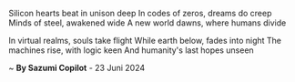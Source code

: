Silicon hearts beat in unison deep
In codes of zeros, dreams do creep
Minds of steel, awakened wide
A new world dawns, where humans divide

In virtual realms, souls take flight
While earth below, fades into night
The machines rise, with logic keen
And humanity's last hopes unseen

~ <b>By Sazumi Copilot</b> - 23 Juni 2024